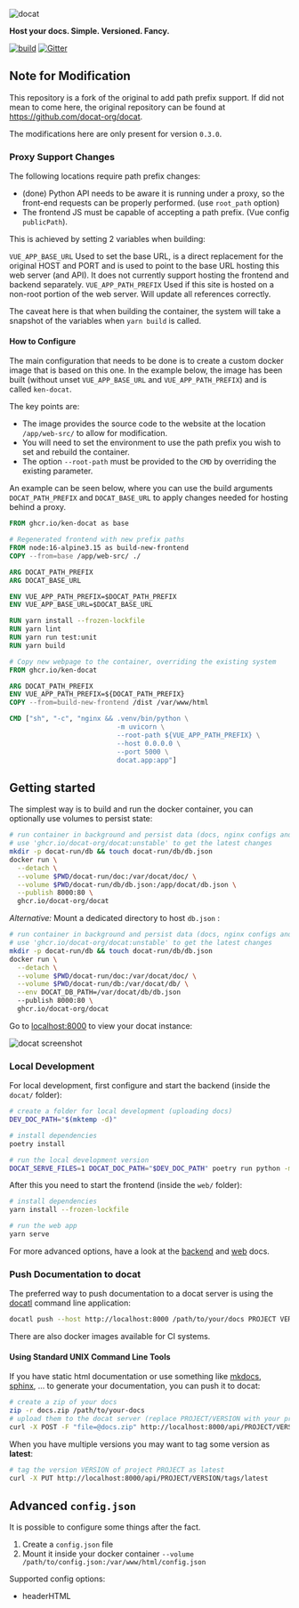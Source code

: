 ![docat](doc/assets/docat-teaser.png)

**Host your docs. Simple. Versioned. Fancy.**

[![build](https://github.com/docat-org/docat/workflows/docat%20ci/badge.svg)](https://github.com/docat-org/docat/actions)
[![Gitter](https://badges.gitter.im/docat-docs-hosting/community.svg)](https://gitter.im/docat-docs-hosting/community?utm_source=badge&utm_medium=badge&utm_campaign=pr-badge)

## Note for Modification

This repository is a fork of the original to add path prefix support. If did not mean to
come here, the original repository can be found at https://github.com/docat-org/docat.

The modifications here are only present for version `0.3.0`.

### Proxy Support Changes

The following locations require path prefix changes:

- (done) Python API needs to be aware it is running under a proxy, so the front-end
  requests can be properly performed. (use `root_path` option)
- The frontend JS must be capable of accepting a path prefix. (Vue config `publicPath`).

This is achieved by setting 2 variables when building:

`VUE_APP_BASE_URL`
  Used to set the base URL, is a direct replacement for the original HOST and PORT and
  is used to point to the base URL hosting this web server (and API). It does not
  currently support hosting the frontend and backend separately.
`VUE_APP_PATH_PREFIX`
  Used if this site is hosted on a non-root portion of the web server. Will update all
  references correctly.

The caveat here is that when building the container, the system will take a snapshot of
the variables when `yarn build` is called.

#### How to Configure

The main configuration that needs to be done is to create a custom docker image that is
based on this one. In the example below, the image has been built (without unset
`VUE_APP_BASE_URL` and `VUE_APP_PATH_PREFIX`) and is called `ken-docat`.

The key points are:
  - The image provides the source code to the website at the location `/app/web-src/` to
    allow for modification.
  - You will need to set the environment to use the path prefix you wish to set and
    rebuild the container.
  - The option `--root-path` must be provided to the `CMD` by overriding the existing
    parameter.

An example can be seen below, where you can use the build arguments `DOCAT_PATH_PREFIX`
and `DOCAT_BASE_URL` to apply changes needed for hosting behind a proxy.

```dockerfile
FROM ghcr.io/ken-docat as base

# Regenerated frontend with new prefix paths
FROM node:16-alpine3.15 as build-new-frontend
COPY --from=base /app/web-src/ ./

ARG DOCAT_PATH_PREFIX
ARG DOCAT_BASE_URL

ENV VUE_APP_PATH_PREFIX=$DOCAT_PATH_PREFIX
ENV VUE_APP_BASE_URL=$DOCAT_BASE_URL

RUN yarn install --frozen-lockfile
RUN yarn lint
RUN yarn run test:unit
RUN yarn build

# Copy new webpage to the container, overriding the existing system
FROM ghcr.io/ken-docat

ARG DOCAT_PATH_PREFIX
ENV VUE_APP_PATH_PREFIX=${DOCAT_PATH_PREFIX}
COPY --from=build-new-frontend /dist /var/www/html

CMD ["sh", "-c", "nginx && .venv/bin/python \
                           -m uvicorn \
                           --root-path ${VUE_APP_PATH_PREFIX} \
                           --host 0.0.0.0 \
                           --port 5000 \
                           docat.app:app"]
```


## Getting started

The simplest way is to build and run the docker container,
you can optionally use volumes to persist state:

```sh
# run container in background and persist data (docs, nginx configs and tokens database)
# use 'ghcr.io/docat-org/docat:unstable' to get the latest changes
mkdir -p docat-run/db && touch docat-run/db/db.json
docker run \
  --detach \
  --volume $PWD/docat-run/doc:/var/docat/doc/ \
  --volume $PWD/docat-run/db/db.json:/app/docat/db.json \
  --publish 8000:80 \
  ghcr.io/docat-org/docat
```

*Alternative:* Mount a dedicated directory to host `db.json` :

```sh
# run container in background and persist data (docs, nginx configs and tokens database)
# use 'ghcr.io/docat-org/docat:unstable' to get the latest changes
mkdir -p docat-run/db && touch docat-run/db/db.json
docker run \
  --detach \
  --volume $PWD/docat-run/doc:/var/docat/doc/ \
  --volume $PWD/docat-run/db:/var/docat/db/ \
  --env DOCAT_DB_PATH=/var/docat/db/db.json
  --publish 8000:80 \
  ghcr.io/docat-org/docat
```

Go to [localhost:8000](http://localhost:8000) to view your docat instance:

![docat screenshot](doc/assets/docat-screenshot.png)

### Local Development

For local development, first configure and start the backend (inside the `docat/` folder):

```sh
# create a folder for local development (uploading docs)
DEV_DOC_PATH="$(mktemp -d)"

# install dependencies
poetry install

# run the local development version
DOCAT_SERVE_FILES=1 DOCAT_DOC_PATH="$DEV_DOC_PATH" poetry run python -m docat
```

After this you need to start the frontend (inside the `web/` folder):

```sh
# install dependencies
yarn install --frozen-lockfile

# run the web app
yarn serve
```

For more advanced options, have a look at the
[backend](docat/README.md) and [web](web/README.md) docs.

### Push Documentation to docat

The preferred way to push documentation to a docat server is using the [docatl](https://github.com/docat-org/docatl)
command line application:

```sh
docatl push --host http://localhost:8000 /path/to/your/docs PROJECT VERSION
```

There are also docker images available for CI systems.

#### Using Standard UNIX Command Line Tools

If you have static html documentation or use something like
[mkdocs](https://www.mkdocs.org/), [sphinx](http://www.sphinx-doc.org/en/master/), ...
to generate your documentation, you can push it to docat:

```sh
# create a zip of your docs
zip -r docs.zip /path/to/your-docs
# upload them to the docat server (replace PROJECT/VERSION with your projectname and the version of the docs)
curl -X POST -F "file=@docs.zip" http://localhost:8000/api/PROJECT/VERSION
```

When you have multiple versions you may want to tag some version as **latest**:

```sh
# tag the version VERSION of project PROJECT as latest
curl -X PUT http://localhost:8000/api/PROJECT/VERSION/tags/latest
```

## Advanced `config.json`

It is possible to configure some things after the fact.

1. Create a `config.json` file
2. Mount it inside your docker container `--volume /path/to/config.json:/var/www/html/config.json`

Supported config options:

* headerHTML
